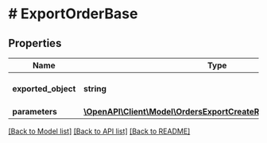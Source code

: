 # # ExportOrderBase

## Properties

Name | Type | Description | Notes
------------ | ------------- | ------------- | -------------
**exported_object** | **string** | The type of object to be exported. | [default to 'order']
**parameters** | [**\OpenAPI\Client\Model\OrdersExportCreateRequestBodyParameters**](OrdersExportCreateRequestBodyParameters.md) |  | [optional]

[[Back to Model list]](../../README.md#models) [[Back to API list]](../../README.md#endpoints) [[Back to README]](../../README.md)
